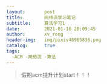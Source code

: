 ```yaml
---
layout:       post
title:        网络流学习笔记
subtitle:     算法学习1
date:         2021-01-10 20:09:45
author:       xv_rong
header-img:   img/pixiv48965836.png
catalog:      true
tags:
  -ACM -网络流 -算法
---
```


> 假期acm提升计划start！！！

